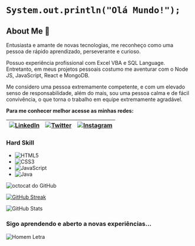 # ```System.out.println("Olá Mundo!");```

## About Me 👋
Entusiasta e amante de novas tecnologias, me reconheço como uma pessoa de rápido aprendizado, perseverante e curioso.

Possuo experiência profissional com Excel VBA e SQL Language. Entretanto, em meus projetos pessoais costumo me aventurar com o Node JS, JavaScript, React e MongoDB.

Me considero uma pessoa extremamente competente, e com um elevado senso de responsabilidade, além do mais, sou uma pessoa calma e de fácil convivência, o que torna o trabalho em equipe extremamente agradável.

**Para me conhecer melhor acesse as minhas redes:**

|[![LinkedIn](https://img.shields.io/badge/LinkedIn-000?style=for-the-badge&logo=linkedin&logoColor=0E76A8)](https://www.linkedin.com/in/vinicius-espindola-82177021a//)|[![Twitter](https://img.shields.io/badge/Twitter-000?style=for-the-badge&logo=twitter)](https://twitter.com/LUB6196)|[![Instagram](https://img.shields.io/badge/Instagram-000?style=for-the-badge&logo=instagram)](https://www.instagram.com/vini_espindola_/)|
|---|---|---|

### Hard Skill
- ![HTML5](https://img.shields.io/badge/HTML5-000?style=for-the-badge&logo=html5)
- ![CSS3](https://img.shields.io/badge/CSS3-000?style=for-the-badge&logo=css3&logoColor=264CE4)
- ![JavaScript](https://img.shields.io/badge/JavaScript-000?style=for-the-badge&logo=javascript)
- ![Java](https://img.shields.io/badge/Java-000?style=for-the-badge&logo=java)


![octocat do GitHub](https://myoctocat.com/assets/images/base-octocat.svg)

[![GitHub Streak](https://streak-stats.demolab.com?user=DEVinicius-jpeg&theme=dark&hide_border=true&locale=pt_BR)](https://git.io/streak-stats)

![GitHub Stats](https://github-readme-stats.vercel.app/api?username=DEVinicius-jpeg&theme=transparent&bg_color=151515&border_color=E4E2E2&show_icons=true&icon_color=30A3DC&title_color=FB8C00&text_color=FFF)


### Sigo aprendendo e aberto a novas experiências...

![Homem Letra](https://raw.githubusercontent.com/professorjosedeassis/Linguagem-C/master/imagens/homem%20letra.gif)
